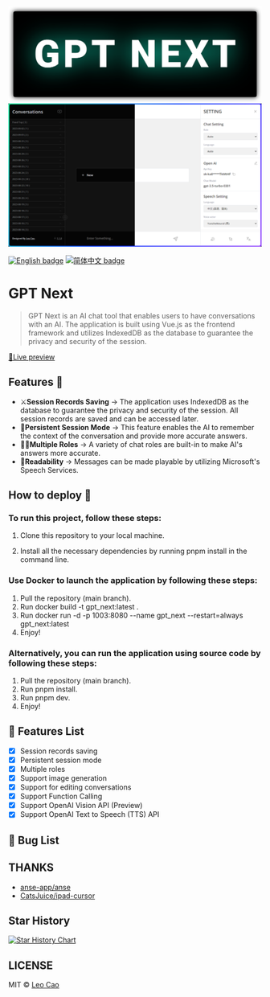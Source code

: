 ![GPTNext](./images/gpt_next.svg)
![BANNER](./images/forms.png)

[![English badge](https://img.shields.io/badge/%E8%8B%B1%E6%96%87-English-blue)](./README.md)
[![简体中文 badge](https://img.shields.io/badge/%E7%AE%80%E4%BD%93%E4%B8%AD%E6%96%87-Simplified%20Chinese-blue)](./README.zh_CN.md)

# GPT Next 

> GPT Next is an AI chat tool that enables users to have conversations with an AI. The application is built using Vue.js as the frontend framework and utilizes IndexedDB as the database to guarantee the privacy and security of the session.

[🧭Live preview](https://gpt-next-shvd.vercel.app/)

## Features 🚀
- ⚔**Session Records Saving** → The application uses IndexedDB as the database to guarantee the privacy and security of the session. All session records are saved and can be accessed later.
- 🔗**Persistent Session Mode** → This feature enables the AI to remember the context of the conversation and provide more accurate answers.
- 🤹‍♀️**Multiple Roles** → A variety of chat roles are built-in to make AI's answers more accurate.
- 👏**Readability** → Messages can be made playable by utilizing Microsoft's Speech Services.

## How to deploy 🎯

### To run this project, follow these steps:

1. Clone this repository to your local machine.

2. Install all the necessary dependencies by running pnpm install in the command line.

### Use Docker to launch the application by following these steps:

1. Pull the repository (main branch).
2. Run docker build -t gpt_next:latest .
3. Run docker run -d -p 1003:8080 --name gpt_next --restart=always gpt_next:latest
4. Enjoy!

### Alternatively, you can run the application using source code by following these steps:

1. Pull the repository (main branch).
2. Run pnpm install.
3. Run pnpm dev.
4. Enjoy!

## 🚧 Features List
- [x] Session records saving
- [x] Persistent session mode
- [x] Multiple roles
- [x] Support image generation
- [x] Support for editing conversations
- [x] Support Function Calling
- [x] Support OpenAI Vision API (Preview)
- [x] Support OpenAI Text to Speech (TTS) API

## 🐞 Bug List

## THANKS
- [anse-app/anse](https://github.com/anse-app/anse)
- [CatsJuice/ipad-cursor](https://github.com/CatsJuice/ipad-cursor)

## Star History

[![Star History Chart](https://api.star-history.com/svg?repos=Caojiahao-Coder/gpt_next&type=Date)](https://star-history.com/#Caojiahao-Coder/gpt_next&Date)


## LICENSE
MIT © [Leo Cao](https://github.com/Caojiahao-Coder)
